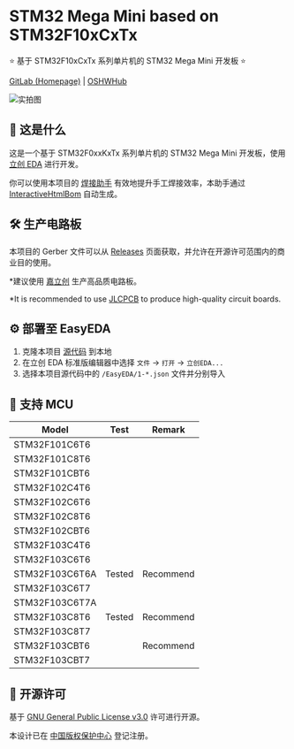 # STM32 Mega Mini based on STM32F10xCxTx

⭐ 基于 STM32F10xCxTx 系列单片机的 STM32 Mega Mini 开发板 ⭐

[GitLab (Homepage)](https://gitlab.soraharu.com/XiaoXi/STM32-Mega-Mini-based-on-STM32F10xCxTx) | [OSHWHub](https://oshwhub.com/yanranxiaoxi/STM32-Mega-Mini-based-on-STM32F10xCxTx)

![实拍图](https://downloadserver.soraharu.com:7000/STM32%20Mega%20Mini%20based%20on%20STM32F10xCxTx/Image/Product_quality_3.jpg)

## 🤔 这是什么

这是一个基于 STM32F0xxKxTx 系列单片机的 STM32 Mega Mini 开发板，使用 [立创 EDA](https://lceda.cn/) 进行开发。

你可以使用本项目的 [焊接助手](https://htmlpreview.soraharu.com/?https://gitlab.soraharu.com/XiaoXi/STM32-Mega-Mini-based-on-STM32F10xCxTx/-/raw/master/InteractiveHtmlBom/index.html) 有效地提升手工焊接效率，本助手通过 [InteractiveHtmlBom](https://gitlab.soraharu.com/XiaoXi/InteractiveHtmlBom) 自动生成。

## 🛠️ 生产电路板

本项目的 Gerber 文件可以从 [Releases](https://gitlab.soraharu.com/XiaoXi/STM32-Mega-Mini-based-on-STM32F10xCxTx/-/releases) 页面获取，并允许在开源许可范围内的商业目的使用。

*建议使用 [嘉立创](https://www.jlc.com/) 生产高品质电路板。

*It is recommended to use [JLCPCB](https://jlcpcb.com/) to produce high-quality circuit boards.

## ⚙️ 部署至 EasyEDA

1. 克隆本项目 [源代码](https://gitlab.soraharu.com/XiaoXi/STM32-Mega-Mini-based-on-STM32F10xCxTx/-/archive/master/STM32-Mega-Mini-based-on-STM32F10xCxTx-master.zip) 到本地
2. 在立创 EDA 标准版编辑器中选择 `文件` -> `打开` -> `立创EDA...`
3. 选择本项目源代码中的 `/EasyEDA/1-*.json` 文件并分别导入

## 📄 支持 MCU

| Model          | Test   | Remark    |
| -------------- | ------ | --------- |
| STM32F101C6T6  |        |           |
| STM32F101C8T6  |        |           |
| STM32F101CBT6  |        |           |
| STM32F102C4T6  |        |           |
| STM32F102C6T6  |        |           |
| STM32F102C8T6  |        |           |
| STM32F102CBT6  |        |           |
| STM32F103C4T6  |        |           |
| STM32F103C6T6  |        |           |
| STM32F103C6T6A | Tested | Recommend |
| STM32F103C6T7  |        |           |
| STM32F103C6T7A |        |           |
| STM32F103C8T6  | Tested | Recommend |
| STM32F103C8T7  |        |           |
| STM32F103CBT6  |        | Recommend |
| STM32F103CBT7  |        |           |

## 📜 开源许可

基于 [GNU General Public License v3.0](https://choosealicense.com/licenses/gpl-3.0/) 许可进行开源。

本设计已在 [中国版权保护中心](https://www.ccopyright.com.cn/) 登记注册。

